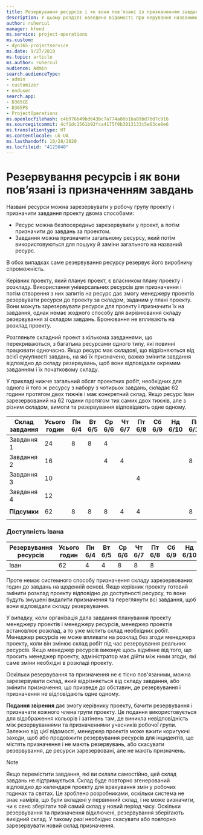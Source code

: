 ```yaml
---
title: Резервування ресурсів і як вони пов’язані із призначенням завдань
description: У цьому розділі наведено відомості про керування названими ресурсами, резервуваннями ресурсів і призначеннями завдань, а також їх співвідношенням.
author: ruhercul
manager: kfend
ms.service: project-operations
ms.custom:
- dyn365-projectservice
ms.date: 9/27/2019
ms.topic: article
ms.author: ruhercul
audience: Admin
search.audienceType:
- admin
- customizer
- enduser
search.app:
- D365CE
- D365PS
- ProjectOperations
ms.openlocfilehash: c4b976b49bd643bc7a774a86b1ba89bd76d7c916
ms.sourcegitcommit: 4cf1dc1561b92fca4175f0b3813133c5e63ce8e6
ms.translationtype: HT
ms.contentlocale: uk-UA
ms.lasthandoff: 10/28/2020
ms.locfileid: "4125040"
---
```

# <a name="resource-bookings-and-how-they-relate-to-task-assignments"></a>Резервування ресурсів і як вони пов’язані із призначенням завдань


Названі ресурси можна зарезервувати у робочу групу проекту і призначити завдання проекту двома способами:

- Ресурс можна безпосередньо зарезервувати у проект, а потім призначити до завдань за проектом.
- Завдання можна призначити загальному ресурсу, який потім використовуються для пошуку й заміни загального на названий ресурс. 

В обох випадках саме резервування ресурсу резервує його виробничу спроможність.

Керівник проекту, який планує проект, є власником плану проекту і розкладу. Використання універсальних ресурсів для призначення і потім створення з них запитів на ресурс дає змогу менеджеру проектів резервувати ресурси до проекту за складом, заданим у плані проекту. Вони можуть зарезервувати ресурси для проекту і призначити їх на завдання, однак немає жодного способу для вирівнювання складу резервування зі складом завдань. Бронювання не впливають на розклад проекту.

Розгляньте складний проект з кількома завданнями, що перекриваються, з багатьма ресурсами одного типу, які повинні працювати одночасно. Якщо ресурс має складові, що відрізняються від всієї сукупності завдань, на які їх призначено, важко змінити завдання відповідно до складу резервувань, щоб вони відповідали окремим завданням і їх початковому складу.

У прикладі нижче загальний обсяг проектних робіт, необхідних для одного й того ж ресурсу з набору з чотирьох завдань, складає 62 години протягом двох тижнів і має конкретний склад. Якщо ресурс Іван зарезервований на 62 години протягом тих самих двох тижнів, але з різним складом, вимоги та резервування відповідають одне одному.

| **Склад завдання**    | **Усього годин** | Пн 6/4 | Вт 6/5 | Ср 6/6 | Чт 6/7 | Пт 6/8 | Сб 6/9 | Нд 6/10 | Пн 6/11 | Вт 6/12 | Ср 6/13 | Чт 6/14 | Пт 6/15 |
|----------------------|-----------------|--------|--------|--------|--------|--------|--------|---------|---------|---------|---------|---------|---------|
| Завдання 1               | 24              | 8      | 8      | 4      |        |        |        |         |         |         | 4       |         |         |
| Завдання 2               | 16              |        |        | 4      | 4      |        |        |         | 8       |         |         |         |         |
| Завдання 3               | 10              |        |        |        |        | 4      |        |         |         | 4       |         | 2       |         |
| Завдання 4               | 12              |        |        |        |        |        |        |         |         |         | 4       |         | 8       |
|                      |                 |        |        |        |        |        |        |         |         |         |         |         |         |
| **Підсумки**           | 62              | 8      | 8      | 8      | 4      | 4      |        |         | 8       | 4       | 8       | 2       | 8       |
|                      |                 |        |        |        |        |        |        |         |         |         |         |

### <a name="bobs-availability"></a>Доступність Івана
| **Резервування ресурсів** | **Усього годин** | Пн 6/4 | Вт 6/5 | Ср 6/6 | Чт 6/7 | Пт 6/8 | Сб 6/9 | Нд 6/10 | Пн 6/11 | Вт 6/12 | Ср 6/13 | Чт 6/14 | Пт 6/15 |
|------------------------|-----------------|--------|--------|--------|--------|--------|--------|---------|---------|---------|---------|---------|---------|
| Іван                    | 62              | 4      | 4      | 8      | 8      | 8      |        |         | 4       | 4       | 8       | 8       | 6       |

Проте немає системного способу призначення складу зарезервованих годин до завдань на щоденній основі. Якщо керівник проекту готовий змінити розклад проекту відповідно до доступності ресурсу, то вони будуть змушені видалити призначення та переглянути всі завдання, щоб вони відповідали складу резервування.

У випадку, коли організація дала завдання планування проекту менеджеру проектів і менеджеру ресурсів, менеджер проектів встановлює розклад, а то уже містить склад необхідних робіт. Менеджер ресурсів не може впливати на розклад без згоди менеджера проекту, коли він змінює склад робіт під час резервування реальних ресурсів. Якщо менеджер ресурсів виконує щось відмінне від того, що просить менеджер проекту, адміністратор має дійти між ними згоди, які саме зміни необхідні в розкладі проекту.

Оскільки резервування та призначення не є тісно пов'язаними, можна зарезервувати склад, який відрізняється від складу завдання, або змінити призначення, що призведе до обставин, де резервування і призначення не відповідають одне одному.

**Подання звірення** дає змогу керівнику проекту, бачити резервування і призначати кожного члена групи проекту. Це подання використовується для відображення кольорів і затінень там, де виникла невідповідність між резервуваннями та призначеннями учасників робочої групи. Залежно від цієї відомості, менеджер проектів може вжити коригуючі заходи, щоб або продовжити резервування ресурсів для інцидентів, що містять призначення і не мають резервувань, або скасувати резервування, де ресурси зарезервовані, але не мають призначень.

> [!NOTE]
> Якщо перемістити завдання, які ви склали самостійно, цей склад завдань не підтримується. Склад буде повторно згенерований відповідно до календаря проекту для врахування змін у робочих годинах та святах. Це зроблено розробниками, оскільки система не знає намірів, що були вкладені у первинний склад, і не може визначити, чи є сенс зберігати той самий склад у новий період часу. Оскільки резервування та призначення відключені, резервування зберігають вихідний склад. У такому разі необхідно скасувати або повторно зарезервувати новий склад призначення.

